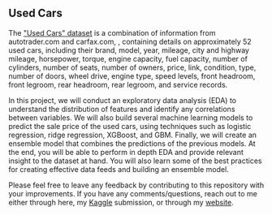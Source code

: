 
## Used Cars

The ["Used Cars" dataset](https://www.kaggle.com/datasets/shivanink8/used-cars-dataset) is a combination of information from autotrader.com and carfax.com, 
, containing details on approximately 52 used cars, including their brand, model, year, mileage, city and highway mileage, horsepower, torque, engine capacity, fuel capacity, number of cylinders, number of seats, number of owners, price, link, condition, type, number of doors, wheel drive, engine type, speed levels, front headroom, front legroom, rear headroom, rear legroom, and service records.

In this project, we will conduct an exploratory data analysis (EDA) to understand the distribution of features and identify any correlations between variables. We will also build several machine learning models to predict the sale price of the used cars, using techniques such as logistic regression, ridge regression, XGBoost, and GBM. Finally, we will create an ensemble model that combines the predictions of the previous models. At the end, you will be able to perform in depth EDA and provide relevant insight to the dataset at hand. You will also learn some of the best practices for creating effective data feeds and building an ensemble model.

Please feel free to leave any feedback by contributing to this repository with your improvements. If you have any comments/questions, reach out to me either through here, my [Kaggle](https://www.kaggle.com/code/antonyevmorfopoulos/used-cars-eda-ensemble-modelling-pipelines) submission, or through my [website](http://www.aevmorfop.co.uk/topics/projects/used_cars).
